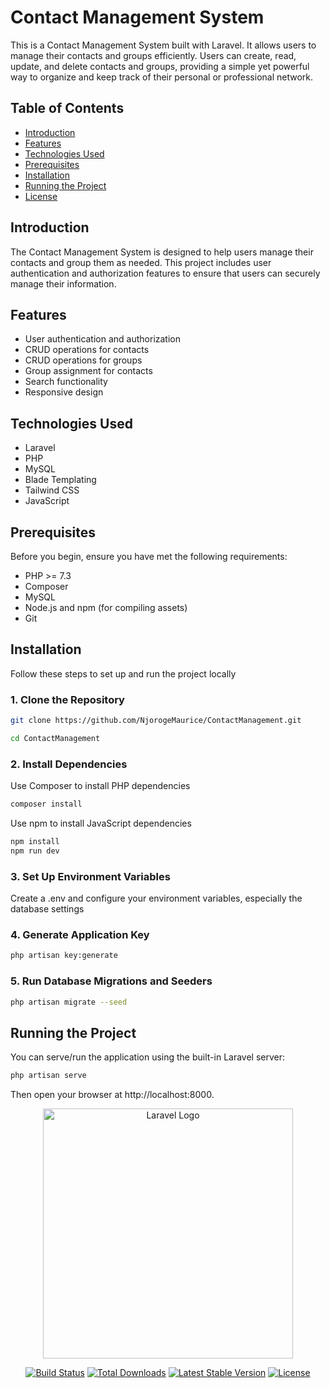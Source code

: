 # Contact Management System

This is a Contact Management System built with Laravel. It allows users to manage their contacts and groups efficiently. Users can create, read, update, and delete contacts and groups, providing a simple yet powerful way to organize and keep track of their personal or professional network.

## Table of Contents

- [Introduction](#introduction)
- [Features](#features)
- [Technologies Used](#technologies-used)
- [Prerequisites](#prerequisites)
- [Installation](#installation)
- [Running the Project](#running-the-project)
- [License](#license)

## Introduction

The Contact Management System is designed to help users manage their contacts and group them as needed. This project includes user authentication and authorization features to ensure that users can securely manage their information.

## Features

- User authentication and authorization
- CRUD operations for contacts
- CRUD operations for groups
- Group assignment for contacts
- Search functionality
- Responsive design

## Technologies Used

- Laravel
- PHP
- MySQL
- Blade Templating
- Tailwind CSS
- JavaScript

## Prerequisites

Before you begin, ensure you have met the following requirements:

- PHP >= 7.3
- Composer
- MySQL
- Node.js and npm (for compiling assets)
- Git

## Installation

Follow these steps to set up and run the project locally

### 1. Clone the Repository

```bash
git clone https://github.com/NjorogeMaurice/ContactManagement.git

cd ContactManagement
```

### 2. Install Dependencies
Use Composer to install PHP dependencies

```bash
composer install
```

Use npm to install JavaScript dependencies
```bash
npm install
npm run dev
```

### 3. Set Up Environment Variables
Create a .env and configure your environment variables, especially the database settings

### 4. Generate Application Key

```bash
php artisan key:generate
```

### 5. Run Database Migrations and Seeders

```bash
php artisan migrate --seed
```

## Running the Project

You can serve/run the application using the built-in Laravel server:

```bash
php artisan serve
```

Then open your browser at http://localhost:8000.






<p align="center"><a href="https://laravel.com" target="_blank"><img src="https://raw.githubusercontent.com/laravel/art/master/logo-lockup/5%20SVG/2%20CMYK/1%20Full%20Color/laravel-logolockup-cmyk-red.svg" width="400" alt="Laravel Logo"></a></p>

<p align="center">
<a href="https://github.com/laravel/framework/actions"><img src="https://github.com/laravel/framework/workflows/tests/badge.svg" alt="Build Status"></a>
<a href="https://packagist.org/packages/laravel/framework"><img src="https://img.shields.io/packagist/dt/laravel/framework" alt="Total Downloads"></a>
<a href="https://packagist.org/packages/laravel/framework"><img src="https://img.shields.io/packagist/v/laravel/framework" alt="Latest Stable Version"></a>
<a href="https://packagist.org/packages/laravel/framework"><img src="https://img.shields.io/packagist/l/laravel/framework" alt="License"></a>
</p>


